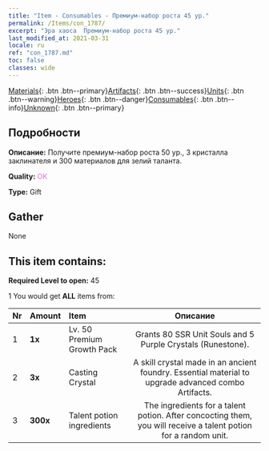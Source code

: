 ```yaml
---
title: "Item - Consumables - Премиум-набор роста 45 ур."
permalink: /Items/con_1787/
excerpt: "Эра хаоса  Премиум-набор роста 45 ур."
last_modified_at: 2021-03-31
locale: ru
ref: "con_1787.md"
toc: false
classes: wide
---
```

 [Materials](/ru/Items/){: .btn .btn--primary}[Artifacts](/ru/Items/Artifacts/){: .btn .btn--success}[Units](/ru/Items/Units/){: .btn .btn--warning}[Heroes](/ru/Items/Heroes/){: .btn .btn--danger}[Consumables](/ru/Items/Consumables/){: .btn .btn--info}[Unknown](/ru/Items/Unknown/){: .btn .btn--primary}

## Подробности
 **Описание:** Получите премиум-набор роста 50 ур., 3 кристалла заклинателя и 300 материалов для зелий таланта.

 **Quality:** <span style="color: #DA70D6">OK</span>

 **Type:** Gift

## Gather

  None

## This item contains:

 **Required Level to open:** 45

 1 You would get **ALL** items  from:

  | Nr | Amount |     Item    | Описание |
  |:---|:-------|:------------|:-----------:|
  | 1 |  **1x** | Lv. 50 Premium Growth Pack | Grants 80 SSR Unit Souls and 5 Purple Crystals (Runestone).  | 
  | 2 |  **3x** | Casting Crystal | A skill crystal made in an ancient foundry. Essential material to upgrade advanced combo Artifacts.  | 
  | 3 |  **300x** | Talent potion ingredients | The ingredients for a talent potion. After concocting them, you will receive a talent potion for a random unit.   | 
